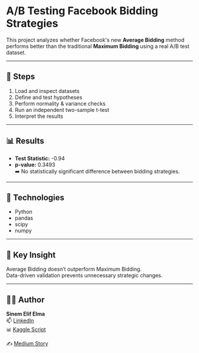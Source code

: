 # A/B Testing Facebook Bidding Strategies

This project analyzes whether Facebook's new **Average Bidding** method performs better than the traditional **Maximum Bidding** using a real A/B test dataset.

---

## 🚀 Steps
1. Load and inspect datasets  
2. Define and test hypotheses  
3. Perform normality & variance checks  
4. Run an independent two-sample t-test  
5. Interpret the results  

---

## 📊 Results
- **Test Statistic:** -0.94  
- **p-value:** 0.3493  
➡️ No statistically significant difference between bidding strategies.

---

## 🧠 Technologies
- Python
- pandas
- scipy
- numpy

---

## 🧩 Key Insight
Average Bidding doesn’t outperform Maximum Bidding.  
Data-driven validation prevents unnecessary strategic changes.

---

## 👩‍💻 Author
**Sinem Elif Elma**  
📫 [LinkedIn](https://www.linkedin.com/in/sinem-elif-elma-bab7579b/)  
📊 [Kaggle Script](https://www.kaggle.com/code/sinemelifelma/a-b-testing-facebook-bidding-strategies) 

✍️ [Medium Story](https://medium.com/@sinemelifelma/c9f87ede388e)
